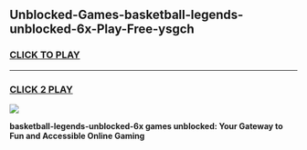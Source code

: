 
## Unblocked-Games-basketball-legends-unblocked-6x-Play-Free-ysgch
<h3>
<a href="https://premium76.site?title=basketball-legends-unblocked-6x&ref=23A">CLICK TO PLAY</a></h3>
<hr>

<h3>
<a href="https://premium76.site?title=basketball-legends-unblocked-6x&ref=23A">CLICK 2 PLAY</a>
  
</h3>

<a href="https://premium76.site?title=basketball-legends-unblocked-6x&ref=23A"><img src="https://clearcache.store/games.png"></a>


**basketball-legends-unblocked-6x games unblocked: Your Gateway to Fun and Accessible Online Gaming**
